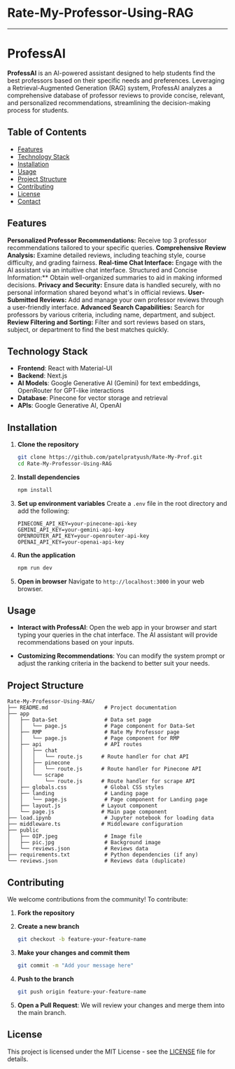 # Rate-My-Professor-Using-RAG

---

# ProfessAI

**ProfessAI** is an AI-powered assistant designed to help students find the best professors based on their specific needs and preferences. Leveraging a Retrieval-Augmented Generation (RAG) system, ProfessAI analyzes a comprehensive database of professor reviews to provide concise, relevant, and personalized recommendations, streamlining the decision-making process for students.

## Table of Contents

- [Features](#features)
- [Technology Stack](#technology-stack)
- [Installation](#installation)
- [Usage](#usage)
- [Project Structure](#project-structure)
- [Contributing](#contributing)
- [License](#license)
- [Contact](#contact)

## Features

**Personalized Professor Recommendations:** Receive top 3 professor recommendations tailored to your specific queries.
**Comprehensive Review Analysis:** Examine detailed reviews, including teaching style, course difficulty, and grading fairness.
**Real-time Chat Interface:** Engage with the AI assistant via an intuitive chat interface.
Structured and Concise Information:** Obtain well-organized summaries to aid in making informed decisions.
**Privacy and Security:** Ensure data is handled securely, with no personal information shared beyond what's in official reviews.
**User-Submitted Reviews:** Add and manage your own professor reviews through a user-friendly interface.
**Advanced Search Capabilities:** Search for professors by various criteria, including name, department, and subject.
**Review Filtering and Sorting:** Filter and sort reviews based on stars, subject, or department to find the best matches quickly.

## Technology Stack

- **Frontend**: React with Material-UI
- **Backend**: Next.js
- **AI Models**: Google Generative AI (Gemini) for text embeddings, OpenRouter for GPT-like interactions
- **Database**: Pinecone for vector storage and retrieval
- **APIs**: Google Generative AI, OpenAI

## Installation

1. **Clone the repository**

   ```bash
   git clone https://github.com/patelpratyush/Rate-My-Prof.git
   cd Rate-My-Professor-Using-RAG
   ```

2. **Install dependencies**

   ```bash
   npm install
   ```

3. **Set up environment variables**
   Create a `.env` file in the root directory and add the following:

   ```env
   PINECONE_API_KEY=your-pinecone-api-key
   GEMINI_API_KEY=your-gemini-api-key
   OPENROUTER_API_KEY=your-openrouter-api-key
   OPENAI_API_KEY=your-openai-api-key
   ```

4. **Run the application**

   ```bash
   npm run dev
   ```

5. **Open in browser**
   Navigate to `http://localhost:3000` in your web browser.

## Usage

- **Interact with ProfessAI**: Open the web app in your browser and start typing your queries in the chat interface. The AI assistant will provide recommendations based on your inputs.

- **Customizing Recommendations**: You can modify the system prompt or adjust the ranking criteria in the backend to better suit your needs.

## Project Structure

```plaintext
Rate-My-Professor-Using-RAG/
├── README.md                  # Project documentation
├── app
│   ├── Data-Set               # Data set page
│   │   └── page.js            # Page component for Data-Set
│   ├── RMP                    # Rate My Professor page
│   │   └── page.js            # Page component for RMP
│   ├── api                    # API routes
│   │   ├── chat
│   │   │   └── route.js      # Route handler for chat API
│   │   ├── pinecone
│   │   │   └── route.js      # Route handler for Pinecone API
│   │   └── scrape
│   │       └── route.js      # Route handler for scrape API
│   ├── globals.css            # Global CSS styles
│   ├── landing                # Landing page
│   │   └── page.js            # Page component for Landing page
│   ├── layout.js             # Layout component
│   └── page.js               # Main page component
├── load.ipynb                 # Jupyter notebook for loading data
├── middleware.ts             # Middleware configuration
├── public
│   ├── OIP.jpeg               # Image file
│   ├── pic.jpg                # Background image
│   └── reviews.json           # Reviews data
├── requirements.txt           # Python dependencies (if any)
└── reviews.json               # Reviews data (duplicate)
```

## Contributing

We welcome contributions from the community! To contribute:

1. **Fork the repository**
2. **Create a new branch**

   ```bash
   git checkout -b feature-your-feature-name
   ```

3. **Make your changes and commit them**

   ```bash
   git commit -m "Add your message here"
   ```

4. **Push to the branch**

   ```bash
   git push origin feature-your-feature-name
   ```

5. **Open a Pull Request**: We will review your changes and merge them into the main branch.

## License

This project is licensed under the MIT License - see the [LICENSE](LICENSE) file for details.
